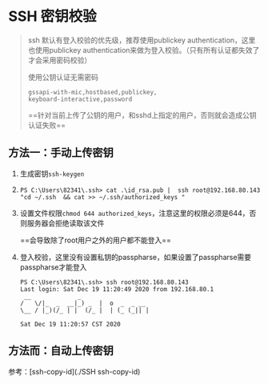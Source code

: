 # SSH 密钥校验

> ssh 默认有登入校验的优先级，推荐使用publickey authentication，这里也使用publickey authentication来做为登入校验。（只有所有认证都失效了才会采用密码校验）
>
> 使用公钥认证无需密码
>
> ```
> gssapi-with-mic,hostbased,publickey,
> keyboard-interactive,password
> ```
>
> ==针对当前上传了公钥的用户，和sshd上指定的用户，否则就会造成公钥认证失败==

## 方法一：手动上传密钥

1. 生成密钥`ssh-keygen`

2. `PS C:\Users\82341\.ssh> cat .\id_rsa.pub |  ssh root@192.168.80.143 "cd ~/.ssh  && cat >> ~/.ssh/authorized_keys "`

3. 设置文件权限`chmod 644 authorized_keys`，注意这里的权限必须是644，否则服务器会拒绝读取该文件

   ==会导致除了root用户之外的用户都不能登入==

4. 登入校验，这里没有设置私钥的passpharse，如果设置了passpharse需要passpharse才能登入

   ```
   PS C:\Users\82341\.ssh> ssh root@192.168.80.143
   Last login: Sat Dec 19 11:20:49 2020 from 192.168.80.1
    __             _
   /   \/|_  _  __|_) _  |  o  _  _ __
   \__ / |_)(/_ | |  (/_ |  | (_ (_|| |
   
   Sat Dec 19 11:20:57 CST 2020
   ```

## 方法而：自动上传密钥

参考：[ssh-copy-id](./SSH ssh-copy-id)